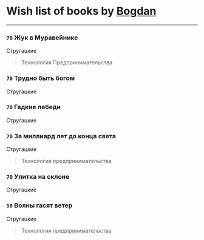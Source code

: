 # Wish list of books by [Bogdan](https://www.facebook.com/profile.php?id=100001618474012)
---

### `70` Жук в Муравейнике
Стругацкие
> Технология Предпринимательства

### `70` Трудно быть богом
Стругацкие

### `70` Гадкие лебеди
Стругацкие

### `70` За миллиард лет до конца света
Стругацкие
> Технология предпринимательства

### `70` Улитка на склоне
Стругацкие

### `50` Волны гасят ветер
Стругацкие
> Технология предпринимательства

